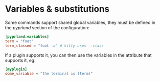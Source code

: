 # Variables & substitutions

Some commands support shared global variables, they must be defined in the *pyprland* section of the configuration:
```toml
[pyprland.variables]
term = "foot"
term_classed = "foot -a" # kitty uses --class
```

If a plugin supports it, you can then use the variables in the attribute that supports it, eg:

```toml
[myplugin]
some_variable = "the terminal is [term]"
```
